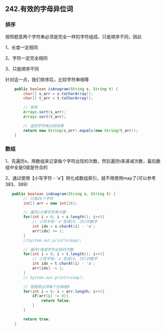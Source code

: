 ## 242.有效的字母异位词

### 排序

按照题意两个字符串必须是完全一样的字符组成，只是顺序不同，因此

1、长度一定相同

2、字符一定完全相同

3、只是顺序不同

针对这一点，我们排序后，比较字符串相等

```java
    public boolean isAnagram(String s, String t) {
        char[] s_arr = s.toCharArray();
        char[] t_arr = t.toCharArray();

        // 排序
        Arrays.sort(s_arr);
        Arrays.sort(t_arr);

        // 返回字符串比较结果
        return new String(s_arr).equals(new String(t_arr));
    }
```



### 数组

1、先遍历s，用数组来记录每个字符出现的次数，然后遍历t来递减次数，最后数组中全是0就是符合的

2、通过使用【小写字符 - 'a'】转化成数组索引，就不用使用map了(可以参考383、389)

```java
   public boolean isAnagram(String s, String t) {
        // 只有26个字符
        int[] arr = new int[26];

        // 遍历s计算字符串次数
        for(int i = 0; i < s.length(); i++){
            // 小写字母-'a'变成[0, 25]的数字
            int idx = s.charAt(i) - 'a';
            arr[idx] += 1;
        }
        //System.out.println(map);

        // 遍历t递减字符出现的次数
        for(int i = 0; i < t.length(); i++){
            // 小写字母-'a'变成[0, 25]的数字
            int idx = t.charAt(i) - 'a';
            arr[idx] -= 1;
        }
        // System.out.println(map);

        // 按题意必须每个位都是0
        for(int i = 0; i < arr.length; i++){
            if(arr[i] != 0){
                return false;
            }
        }

        return true;
    }
```

